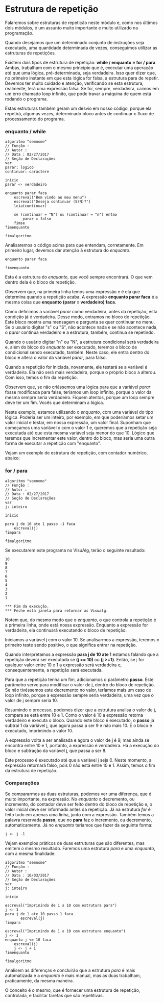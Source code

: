 # Estrutura de repetição

Falaremos sobre estruturas de repetição neste módulo e, como nos últimos dois módulos, é um assunto muito importante e muito utilizado na programação.

Quando desejamos que um determinado conjunto de instruções seja executado, uma quantidade determinada de vezes, conseguimos utilizar as estruturas de repetições.

Existem dois tipos de estrutura de repetição: **while / enquanto** e **for / para**. Ambas, trabalham com o mesmo princípio que é, executar uma operação até que uma lógica, pré-determinada, seja verdadeira. Isso quer dizer que, no primeiro instante em que esta lógica for falsa, a estrutura para de repetir. Devemos ter muito cuidado e atenção, verificando se esta estrutura, realmente, terá uma expressão falsa. Se for, sempre, verdadeira, caímos em um erro chamado loop infinito, que pode travar a máquina de quem está rodando o programa.

Estas estruturas também geram um desvio em nosso código, porque ela repetirá, algumas vezes, determinado bloco antes de continuar o fluxo de processamento do programa.

### enquanto / while

```
algoritmo "semnome"
// Função :
// Autor :
// Data : 02/27/2017
// Seção de Declarações
var
parar: logico
continuar: caractere

inicio
parar <- verdadeiro

enquanto parar faca
    escreval("Bem vindo ao meu menu")
    escreval("Deseja continuar (S?N)?")
    leia(continuar)

    se (continuar = "N") ou (continuar = "n") entao
        parar = falso
    fimse
fimenquanto

fimalgoritmo
```

Analisaremos o código acima para que entendam, corretamente. Em primeiro lugar, devemos dar atenção à estrutura do *enquanto*.

```
enquanto parar faca

fimenquanto
```

Esta é a estrutura do *enquanto*, que você sempre encontrará. O que vem dentro dela é o bloco de repetição.

Observem que, na primeira linha temos uma expressão e é ela que determina quando a repetição acaba. A expressão **enquanto parar faca** é a mesma coisa que **enquanto (parar = verdadeiro) faca**.

Como definimos a variável *parar* como verdadeira, antes da repetição, esta condição já é verdadeira. Desse modo, entramos no bloco de repetição. Este bloco mostra uma mensagem e pergunta se quer continuar no menu. Se o usuário digitar "s" ou "S", não acontece nada e se não acontece nada, o *parar* continua verdadeiro e a estrutura, também, continua se repetindo.

Quando o usuário digitar "n" ou "N", a estrutura condicional será verdadeira e, além do bloco do *enquanto* ser executado, teremos o bloco de condicional sendo executado, também. Neste caso, ele entra dentro do bloco e altera o valor da variável *parar*, para falso.

Quando a repetição for iniciada, novamente, ele testará se a variável é verdadeira. Ela não será mais verdadeira, porque o próprio bloco a alterou. Com isso, temos o fim da repetição.

Observem que, se não criássemos uma lógica para que a variável *parar* fosse modificada para false, teríamos um loop infinito, porque o valor da mesma sempre seria verdadeiro. Fiquem atentos, porque um loop sempre deve ter um fim. Vocês que determinam a lógica.

Neste exemplo, estamos utilizando o *enquanto*, com uma variável do tipo lógica. Poderia ser um inteiro, por exemplo, em que poderíamos setar um valor inicial e testar, em nossa expressão, um valor final. Suponham que começamos uma variável x com o valor 1 e, queremos que a repetição seja executada até que esta mesma variável seja menor do que 10. Lógico que teremos que incrementar este valor, dentro do bloco, mas seria uma outra forma de executar a repetição com "enquanto".

Vejam um exemplo de estrutura de repetição, com contador numérico, abaixo:

### for / para

```
algoritmo "semnome"
// Função :
// Autor :
// Data : 02/27/2017
// Seção de Declarações
var
j: inteiro

inicio

para j de 10 ate 1 passo -1 faca
    escreval(j)
fimpara

fimalgoritmo
```

Se executarem este programa no VisuAlg, terão o seguinte resultado:

```
10
9
8
7
6
5
4
3
2
1

*** Fim da execução.
*** Feche esta janela para retornar ao Visualg.
```

Notem que, do mesmo modo que o *enquanto*, o que controla a repetição é a primeira linha, onde está nossa expressão. Enquanto a expressão for verdadeira, ela continuará executando o bloco de repetição.

Iniciamos a variável j com o valor 10. Se analisarmos a expressão, teremos o primeiro teste sendo positivo, o que significa entrar na repetição.

Quando interpretamos a expressão **para j de 10 ate 1** estamos falando que a repetição deverá ser executada se **(j <= 10)** ou **(j >=1)**. Então, se j for qualquer valor entre 10 e 1 a expressão será verdadeira e, consequentemente, a repetição será executada.

Para que a repetição tenha um fim, adicionamos o parâmetro **passo**. Este parâmetro serve para modificar o valor de j, dentro do bloco de repetição. Se não tivéssemos este decremento no valor, teríamos mais um caso de loop infinito, porque a expressão sempre seria verdadeira, uma vez que o valor de j sempre seria 10.

Resumindo o processo, podemos dizer que a estrutura analisa o valor de j, compara se está entre 10 e 1. Como o valor é 10 a expressão retorna verdadeiro e executa o bloco. Quando este bloco é executado, o **passo** já subtrai 1 da variável j, que agora passa a ser 9 e não mais 10. E o bloco é executado, imprimindo o valor 10.

A expressão volta a ser analisada e agora o valor de j é 9, mas ainda se encontra entre 10 e 1, portanto, a expressão é verdadeira. Há a execução do bloco e subtração da variável j, que passa a ser 8.

Este processo é executado até que a variável j seja 0. Neste momento, a expressão retornará falso, pois 0 não está entre 10 e 1. Assim, temos o fim da estrutura de repetição.

### Comparações

Se compararmos as duas estruturas, podemos ver uma diferença, que é muito importante, na expressão. No *enquanto* o decremento, ou incremento, do contador deve ser feito dentro do bloco de repetição e, o valor inicial deve ser informado antes da repetição. Já na estrutura *for* é feito tudo em apenas uma linha, junto com a expressão. Também temos a palavra reservada **passo**, que no **para** faz o incremento, ou decremento, automaticamente. Já no *enquanto* teríamos que fazer da seguinte forma:

`j <- j -1`

Vejam exemplos práticos de duas estruturas que são diferentes, mas emitem o mesmo resultado. Faremos uma estrutura *para* e uma *enquanto*, com a mesma finalidade.

```
algoritmo "semnome"
// Função :
// Autor :
// Data : 16/03/2017
// Seção de Declarações
var
j: inteiro

inicio

escreval("Imprimindo de 1 a 10 com estrutura para")
j <- 1
para j de 1 ate 10 passo 1 faca
       escreval(j)
fimpara

escreval("Imprimindo de 1 a 10 com estrutura enquanto")
j <- 1
enquanto j <= 10 faca
    escreval(j)
    j <- j + 1
fimenquanto

fimalgoritmo
```

Analisem as diferenças e concluirão que a estrutura *para* é mais automatizada e a *enquanto* é mais manual, mas as duas trabalham, praticamente, da mesma maneira.

O conceito é o mesmo, que é fornecer uma estrutura de repetição, controlada, e facilitar tarefas que são repetitivas.